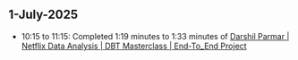 ## 1-July-2025

- 10:15 to 11:15: Completed 1:19 minutes to 1:33 minutes of [Darshil Parmar | Netflix Data Analysis | DBT Masterclass | End-To_End Project](https://youtu.be/zZVQluYDwYY?si=SmK2IQv5Dtb6mWCt)